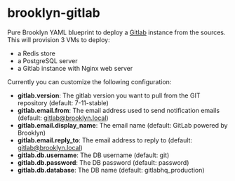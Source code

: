 # brooklyn-gitlab

Pure Brooklyn YAML blueprint to deploy a [Gitlab](https://about.gitlab.com/) instance from the sources. This will
provision 3 VMs to deploy:

- a Redis store
- a PostgreSQL server
- a Gitlab instance with Nginx web server

Currently you can customize the following configuration:

- **gitlab.version**: The gitlab version you want to pull from the GIT repository (default: 7-11-stable)
- **gitlab.email.from**: The email address used to send notification emails (default: gitlab@brooklyn.local)
- **gitlab.email.display_name**: The email name (default: GitLab powered by Brooklyn)
- **gitlab.email.reply_to**: The email address to reply to (default: gitlab@brooklyn.local)
- **gitlab.db.username**: The DB username (default: git) 
- **gitlab.db.password**: The DB password (default: password)
- **gitlab.db.database**: The DB name (default: gitlabhq_production)